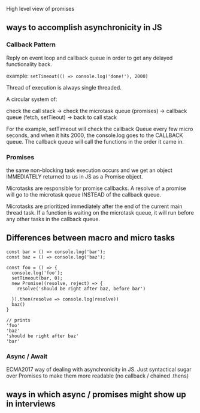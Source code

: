 High level view of promises

## ways to accomplish asynchronicity in JS

### Callback Pattern

Reply on event loop and callback queue in order to get any delayed functionality back.

example: `setTimeout(() => console.log('done!'), 2000)`

Thread of execution is always single threaded.

A circular system of:

check the call stack -> check the microtask queue (promises) -> callback queue (fetch, setTieout) -> back to call stack

For the example, setTimeout will check the callback Queue every few micro seconds, and when it hits 2000, the console.log goes to the CALLBACK queue. The callback queue will call the functions in the order it came in.

### Promises

the same non-blocking task execution occurs and we get an object IMMEDIATELY returned to us in JS as a Promise object.

Microtasks are responsible for promise callbacks.
A resolve of a promise will go to the microtask queue INSTEAD of the callback queue.

Microtasks are prioritized immediately after the end of the current main thread task. If a function is waiting on the microtask queue, it will run before any other tasks in the callback queue.

## Differences between macro and micro tasks

```
const bar = () => console.log('bar');
const baz = () => console.log('baz');

const foo = () => {
  console.log('foo');
  setTimeout(bar, 0);
  new Promise((resolve, reject) => {
    resolve('should be right after baz, before bar')

  }).then(resolve => console.log(resolve))
  baz()
}

// prints
'foo'
'baz'
'should be right after baz'
'bar'

```

### Async / Await

ECMA2017 way of dealing with asynchronicity in JS.
Just syntactical sugar over Promises to make them more readable (no callback / chained .thens)

## ways in which async / promises might show up in interviews
